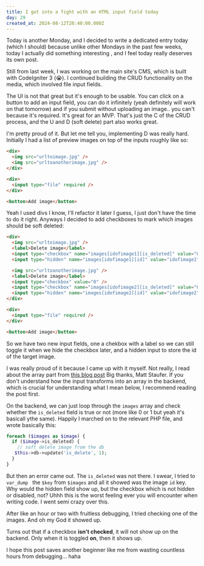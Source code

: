 ```yaml
---
title: I got into a fight with an HTML input field today
day: 29
created_at: 2024-08-12T20:40:00.000Z
---
```

Today is another Monday, and I decided to write a dedicated entry today (which I should)
because unlike other Mondays in the past few weeks, today I actually did something interesting , and I feel today really deserves its own post.

Still from last week, I was working on the main site's CMS, which is built with
CodeIgniter 3 (😭). I continued building the CRUD functionality on the media,
which involved file input fields.

The UI is not that great but it's enough to be usable. You can click on a button
to add an input field, you can do it infinitely (yeah definitely will work
on that tomorrow) and if you submit without uploading an image.. you can't
because it's required. It's great for an MVP. That's just the C of the CRUD
process, and the U and D (soft delete) part also works great.

I'm pretty proud of it. But let me tell you, implementing D was really hard.
Initially I had a list of preview images on top of the inputs roughly like so:

```html
<div>
  <img src="urltoimage.jpg" />
  <img src="urltoanotherimage.jpg" />
</div>

<div>
  <input type="file" required />
</div>

<button>Add image</button>
```

Yeah I used divs I know, I'll refactor it later I guess, I just don't have the
time to do it right. Anyways I decided to add checkboxes to mark which images
should be soft deleted:

```html
<div>
  <img src="urltoimage.jpg" />
  <label>Delete image</label>
  <input type="checkbox" name="images[idofimage1][is_deleted]" value="0" />
  <input type="hidden" name="images[idofimage1][id]" value="idofimage1" />

  <img src="urltoanotherimage.jpg" />
  <label>Delete image</label>
  <input type="checkbox" value="0" />
  <input type="checkbox" name="images[idofimage2][is_deleted]" value="0" />
  <input type="hidden" name="images[idofimage2][id]" value="idofimage2" />
</div>

<div>
  <input type="file" required />
</div>

<button>Add image</button>
```

So we have two new input fields, one a chekbox with a label so we can still
toggle it when we hide the checkbox later, and a hidden input to store the id of
the target image.

I was really proud of it because I came up with it myself. Not really, I read
about the array part from [this blog
post](https://mattstauffer.com/blog/a-little-trick-for-grouping-fields-in-an-html-form/)
Big thanks, Matt Staufer. If you don't understand how the input transforms into
an array in the backend, which is crucial for understanding what I mean below,
I recommend reading the post first.

On the backend, we can just loop through the `images` array and check whether
the `is_deleted` field is true or not (more like 0 or 1 but yeah it's basicall
ythe same). Happily I marched on to the relevant PHP file, and wrote basically
this:

```php
foreach ($images as $image) {
  if ($image->is_deleted) {
    // soft delete image from the db
   $this->db->update('is_delete', 1);
  }
}
```

But then an error came out. The `is_deleted` was not there. I swear, I tried to
`var_dump ` the `$key` from `$images` and all it showed was the image `id` key.
Why would the hidden field show up, but the checkbox which is not hidden or
disabled, not? Uhhh this is the worst feeling ever you will encounter when writing
code. I went semi crazy over this.

After like an hour or two with fruitless debugging, I tried checking one of the
images. And oh my God it showed up.

Turns out that if a checkbox **isn't checked**, it will not show up on the
backend. Only when it is toggled **on**, then it shows up.

I hope this post saves another beginner like me from wasting countless hours from
debugging... haha

